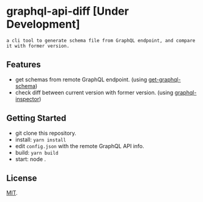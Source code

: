 # graphql-api-diff [Under Development]

    a cli tool to generate schema file from GraphQL endpoint, and compare it with former version.

## Features

   - get schemas from remote GraphQL endpoint. (using [get-graphql-schema](https://www.npmjs.com/package/get-graphql-schema))
   - check diff between current version with former version. (using [graphql-inspector](https://www.npmjs.com/package/@graphql-inspector/core))

## Getting Started

 * git clone this repository.
 * install: `yarn install`
 * edit `config.json` with the remote GraphQL API info.
 * build: `yarn build`
 * start: node .

## License

[MIT](LICENSE).
